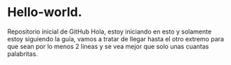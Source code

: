 # Hello-world.
Repositorio inicial de GitHub
Hola, estoy iniciando en esto y solamente estoy siguiendo la guía, vamos a tratar de llegar hasta el otro extremo para que sean por lo menos 2 lineas y se vea mejor que solo unas cuantas palabritas.
